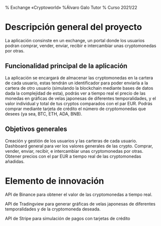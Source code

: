 % Exchange «Cryptoworld»
%Álvaro Galo Tutor
% Curso 2021/22

# Descripción general del proyecto

La aplicación consinste en un exchange, un portal donde los usuarios podran comprar, vender, enviar, recibir e intercambiar unas cryptomonedas por otras.

## Funcionalidad principal de la aplicación

La aplicación se encargará de almacenar las cryptomonedas en la cartera de cada usuario, estas tendrán un identificador para poder enviarla a la cartera de otro usuario (simulando la blockchain mediante bases de datos dada la complejidad de esta), podrás ver a tiempo real el precio de las monedas en gráficas de velas japonesas de diferentes temporalidades, y el valor individual y total de tus cryptos comparados con el par EUR.
Podrás comprar mediante tarjeta de crédito el número de cryptomonedas que desees (ya sea, BTC, ETH, ADA, BNB). 

## Objetivos generales

Creación y gestión de los usuarios y las carteras de cada usuario.
Dashboard general para ver los valores generales de las crypto.
Comprar, vender, enviar, recibir, e intercambiar unas cryptomonedas por otras.
Obtener precios con el par EUR a tiempo real de las cryptomonedas añadidas.

# Elemento de innovación

API de Binance para obtener el valor de las cryptomonedas a tiempo real.

API de Tradingview para generar gráficas de velas japonesas de diferentes temporalidades y de la cryptomoneda deseada.

API de Stripe para simulación de pagos con tarjetas de crédito
